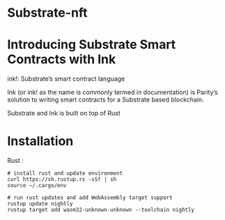 # Substrate-nft

# Introducing Substrate Smart Contracts with Ink

ink!: Substrate’s smart contract language

Ink (or ink! as the name is commonly termed in documentation) is Parity’s solution to writing smart contracts for a Substrate based blockchain.

Substrate and Ink is built on top of Rust

# Installation

Rust : 

```
# install rust and update environment
curl https://sh.rustup.rs -sSf | sh
source ~/.cargo/env

# run rust updates and add WebAssembly target support
rustup update nightly
rustup target add wasm32-unknown-unknown --toolchain nightly
```